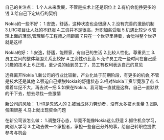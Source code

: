 自己的关注点：
1.个人未来发展，不管是技术上还是职位上
2.有机会能挣更多的钱
3.给自己下定转行的契机

Nokia的一些不好：
1.安逸，舒适，这种状态也会很磨人
2.没有完善的激励机制
3.LRC项目让人处的不舒服
4.工资并不是很高，升职加薪受阻
5.机遇比较少
6.管理上面的薄弱,管理层与工程师之间距离
7.只在一个世界里待着，会觉得整个世界就是这样

Nokia的好：
1.安逸，舒适，能顾家，有自己的生活
2.比较人性化，尊重员工
3.员工之间的整体氛围关系比较好
4.工资性价比高
5.允许员工花一些时间在自己感兴趣的技术上
6.正规，至少说的给到员工了，员工有权利表达自己的意见

选择离开Nokia
1.新公司的行业比较新，产业化处于前期阶段，有更多的机会,不管是技术还是其他
2.强迫自己摆脱Nokia的舒适状态
3.相对Nokia工资毕竟涨了点
4.乘着年纪不大，再去试一把
5.如果在Nokia，我可能一直就是这样，自己一直默默的干下去，想去寻找一些激情

新公司的风险：
1.HR是忽悠人的
2.被当成体力劳动者，没有太多技术含量
3.团队氛围很差
4.马上就出现资金问题

在新公司该怎么做：
1.调整好心态，毕竟不能像Nokia这么舒适
2.抓住机会学习，向别人学习
3.主动去做一个承担者，承担一些自己分外的事，给自己转职位提供参考与机会

